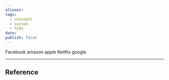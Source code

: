 ```yaml
---
aliases: 
tags:
  - concepts
  - system
  - todo
date: 
publish: false
---
```

Facebook
amazon
apple
Netflix
google

***
## Reference


